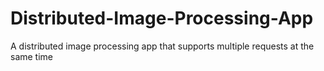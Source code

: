 # Distributed-Image-Processing-App
A distributed image processing app that supports multiple requests at the same time
